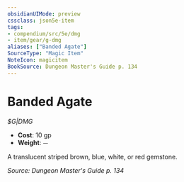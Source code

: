 ```yaml
---
obsidianUIMode: preview
cssclass: json5e-item
tags:
- compendium/src/5e/dmg
- item/gear/g-dmg
aliases: ["Banded Agate"]
SourceType: "Magic Item"
NoteIcon: magicitem
BookSource: Dungeon Master's Guide p. 134
---
```

# Banded Agate
*$G|DMG*  

- **Cost**: 10 gp
- **Weight**: ⏤

A translucent striped brown, blue, white, or red gemstone.

*Source: Dungeon Master's Guide p. 134*